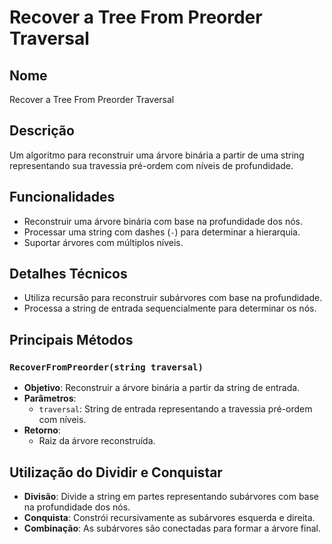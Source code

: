 # Recover a Tree From Preorder Traversal

## Nome

Recover a Tree From Preorder Traversal

## Descrição

Um algoritmo para reconstruir uma árvore binária a partir de uma string representando sua travessia pré-ordem com níveis de profundidade.

## Funcionalidades

- Reconstruir uma árvore binária com base na profundidade dos nós.
- Processar uma string com dashes (`-`) para determinar a hierarquia.
- Suportar árvores com múltiplos níveis.

## Detalhes Técnicos

- Utiliza recursão para reconstruir subárvores com base na profundidade.
- Processa a string de entrada sequencialmente para determinar os nós.

## Principais Métodos

### `RecoverFromPreorder(string traversal)`

- **Objetivo**: Reconstruir a árvore binária a partir da string de entrada.
- **Parâmetros**:
  - `traversal`: String de entrada representando a travessia pré-ordem com níveis.
- **Retorno**:
  - Raiz da árvore reconstruída.

## Utilização do Dividir e Conquistar

- **Divisão**: Divide a string em partes representando subárvores com base na profundidade dos nós.
- **Conquista**: Constrói recursivamente as subárvores esquerda e direita.
- **Combinação**: As subárvores são conectadas para formar a árvore final.
